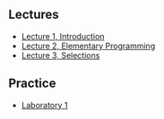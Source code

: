 ## Lectures

* [Lecture 1, Introduction](https://drive.google.com/open?id=1jFMIoOdtUOlWMIGfkqr2sAzPT5__6ojdnDI-Sd9HNxA)
* [Lecture 2, Elementary Programming](https://drive.google.com/open?id=1ck-QclxPVw3F8uttICzYLxIJyvwGOht1uZJHdA37LwI)
* [Lecture 3, Selections](https://drive.google.com/open?id=1HlqlXufstOlX5ln0mv-cbKF25NDiwKAP51m1jKDFmWY)

## Practice

* [Laboratory 1](https://docs.google.com/presentation/d/1iRmXRvYD8aXLNtNmJQgAgrsxQXozX6KWPg2DAesotBI)

